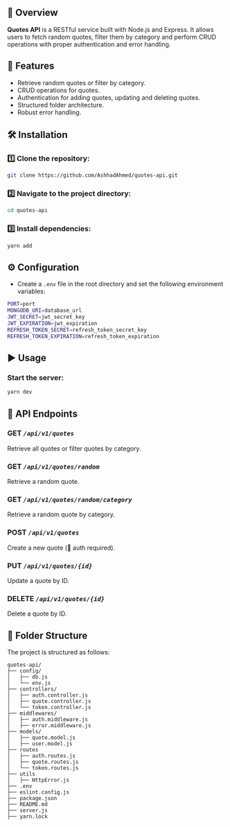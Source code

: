 ## 📘 Overview

**Quotes API** is a RESTful service built with Node.js and Express. It allows users to fetch random quotes, filter them by category and perform CRUD operations with proper authentication and error handling.

## 🚀 Features

- Retrieve random quotes or filter by category.
- CRUD operations for quotes.
- Authentication for adding quotes, updating and deleting quotes.
- Structured folder architecture.
- Robust error handling.

## 🛠️ Installation

### 1️⃣ Clone the repository:

```sh
git clone https://github.com/AshhadAhmed/quotes-api.git
```

### 2️⃣ Navigate to the project directory:

```sh
cd quotes-api
```

### 3️⃣ Install dependencies:

```sh
yarn add
```

## ⚙️ Configuration

- Create a `.env` file in the root directory and set the following environment variables:

```sh
PORT=port
MONGODB_URI=database_url
JWT_SECRET=jwt_secret_key
JWT_EXPIRATION=jwt_expiration
REFRESH_TOKEN_SECRET=refresh_token_secret_key
REFRESH_TOKEN_EXPIRATION=refresh_token_expiration
```

## ▶️ Usage

### Start the server:

```sh
yarn dev
```

## 📡 API Endpoints

### GET **_`/api/v1/quotes`_**

Retrieve all quotes or filter quotes by category.

### GET **_`/api/v1/quotes/random`_**

Retrieve a random quote.

### GET **_`/api/v1/quotes/random/category`_**

Retrieve a random quote by category.

### POST **_`/api/v1/quotes`_**

Create a new quote (🔐 auth required).

### PUT **_`/api/v1/quotes/{id}`_**

Update a quote by ID.

### DELETE **_`/api/v1/quotes/{id}`_**

Delete a quote by ID.

## 📁 Folder Structure

The project is structured as follows:

```
quotes-api/
├── config/
│   ├── db.js
│   └── env.js
├── controllers/
│   ├── auth.controller.js
│   ├── quote.controller.js
│   └── token.controller.js
├── middlewares/
│   ├── auth.middleware.js
│   ├── error.middleware.js
├── models/
│   ├── quote.model.js
│   ├── user.model.js
├── routes
│   ├── auth.routes.js
│   ├── quote.routes.js
│   └── token.routes.js
├── utils
│   ├── HttpError.js
├── .env
├── eslint.config.js
├── package.json
├── README.md
├── server.js
├── yarn.lock
```
